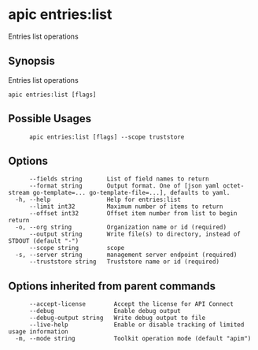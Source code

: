 # apic entries:list

Entries list operations

## Synopsis

Entries list operations

```
apic entries:list [flags]
```

## Possible Usages

```
      apic entries:list [flags] --scope truststore
```

## Options

```
      --fields string       List of field names to return
      --format string       Output format. One of [json yaml octet-stream go-template=... go-template-file=...], defaults to yaml.
  -h, --help                Help for entries:list
      --limit int32         Maximum number of items to return
      --offset int32        Offset item number from list to begin return
  -o, --org string          Organization name or id (required)
      --output string       Write file(s) to directory, instead of STDOUT (default "-")
      --scope string        scope
  -s, --server string       management server endpoint (required)
      --truststore string   Truststore name or id (required)
```

## Options inherited from parent commands

```
      --accept-license        Accept the license for API Connect
      --debug                 Enable debug output
      --debug-output string   Write debug output to file
      --live-help             Enable or disable tracking of limited usage information
  -m, --mode string           Toolkit operation mode (default "apim")
```
